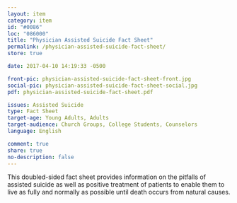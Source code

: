 ```yaml
---
layout: item
category: item
id: "#0086"
loc: "086000"
title: "Physician Assisted Suicide Fact Sheet"
permalink: /physician-assisted-suicide-fact-sheet/
store: true

date: 2017-04-10 14:19:33 -0500

front-pic: physician-assisted-suicide-fact-sheet-front.jpg
social-pic: physician-assisted-suicide-fact-sheet-social.jpg
pdf: physician-assisted-suicide-fact-sheet.pdf

issues: Assisted Suicide
type: Fact Sheet
target-age: Young Adults, Adults
target-audience: Church Groups, College Students, Counselors
language: English

comment: true
share: true
no-description: false
---
```

This doubled-sided fact sheet provides information on the pitfalls of assisted suicide as well as positive treatment of patients to enable them to live as fully and normally as possible until death occurs from natural causes.